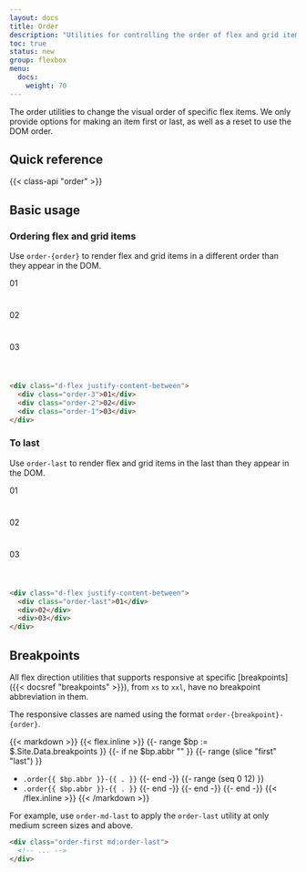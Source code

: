 ```yaml
---
layout: docs
title: Order
description: "Utilities for controlling the order of flex and grid items."
toc: true
status: new
group: flexbox
menu:
  docs:
    weight: 70
---
```


The order utilities to change the visual order of specific flex items. We only provide options for making an item first or last, as well as a reset to use the DOM order. 

## Quick reference

{{< class-api "order" >}}

## Basic usage

### Ordering flex and grid items

Use `order-{order}` to render flex and grid items in a different order than they appear in the DOM.

<div class="bd-example">
  <div class="d-flex justify-content-between fw-semibold fs-sm">
    <div class="d-flex align-items-center justify-content-center bg-blue-200 text-white rounded shadow order-3" style="width:56px;height:56px;">01</div>
    <div class="d-flex align-items-center justify-content-center bg-blue-200 text-white rounded shadow order-2" style="width:56px;height:56px;">02</div>
    <div class="d-flex align-items-center justify-content-center bg-blue-200 text-white rounded shadow order-1" style="width:56px;height:56px;">03</div>
  </div>
</div>

```html
<div class="d-flex justify-content-between">
  <div class="order-3">01</div>
  <div class="order-2">02</div>
  <div class="order-1">03</div>
</div>
```

### To last

Use `order-last` to render flex and grid items in the last than they appear in the DOM.

<div class="bd-example">
  <div class="d-flex justify-content-between fw-semibold fs-sm">
    <div class="d-flex align-items-center justify-content-center bg-blue-200 text-white rounded shadow order-last" style="width:56px;height:56px;">01</div>
    <div class="d-flex align-items-center justify-content-center bg-blue-200 text-white rounded shadow" style="width:56px;height:56px;">02</div>
    <div class="d-flex align-items-center justify-content-center bg-blue-200 text-white rounded shadow" style="width:56px;height:56px;">03</div>
  </div>
</div>

```html
<div class="d-flex justify-content-between">
  <div class="order-last">01</div>
  <div>02</div>
  <div>03</div>
</div>
```

## Breakpoints

All flex direction utilities that supports responsive at specific [breakpoints]({{< docsref "breakpoints" >}}), from `xs` to `xxl`, have no breakpoint abbreviation in them. 

The responsive classes are named using the format `order-{breakpoint}-{order}`.

{{< markdown >}}
{{< flex.inline >}}
{{- range $bp := $.Site.Data.breakpoints }}
{{- if ne $bp.abbr "" }}
{{- range (slice "first" "last") }}
- `.order{{ $bp.abbr }}-{{ . }}`
{{- end -}}
{{- range (seq 0 12) }}
- `.order{{ $bp.abbr }}-{{ . }}`
{{- end -}}
{{- end -}}
{{- end -}}
{{< /flex.inline >}}
{{< /markdown >}}

For example, use `order-md-last` to apply the `order-last` utility at only medium screen sizes and above.

```html
<div class="order-first md:order-last">
  <!-- ... -->
</div>
```